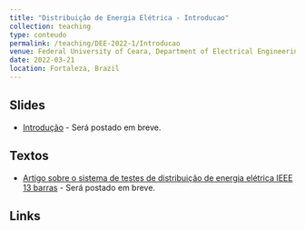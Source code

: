 ```yaml
---
title: "Distribuição de Energia Elétrica - Introducao"
collection: teaching
type: conteudo
permalink: /teaching/DEE-2022-1/Introducao
venue: Federal University of Ceara, Department of Electrical Engineering
date: 2022-03-21
location: Fortaleza, Brazil
---
```


## Slides
- [Introdução]() - Será postado em breve.

## Textos
- [Artigo sobre o sistema de testes de distribuição de energia elétrica IEEE 13 barras]()  - Será postado em breve.

## Links
